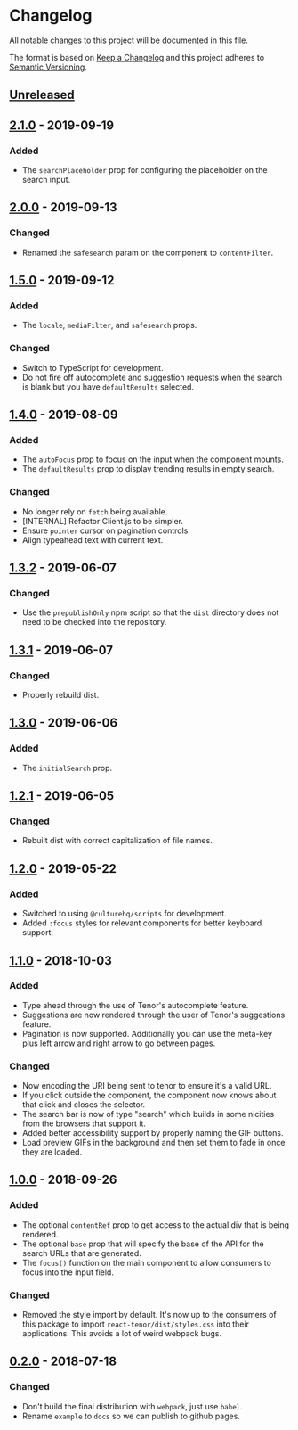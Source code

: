 # Changelog

All notable changes to this project will be documented in this file.

The format is based on [Keep a Changelog](http://keepachangelog.com/en/1.0.0/) and this project adheres to [Semantic Versioning](http://semver.org/spec/v2.0.0.html).

## [Unreleased]

## [2.1.0] - 2019-09-19

### Added

- The `searchPlaceholder` prop for configuring the placeholder on the search input.

## [2.0.0] - 2019-09-13

### Changed

- Renamed the `safesearch` param on the component to `contentFilter`.

## [1.5.0] - 2019-09-12

### Added

- The `locale`, `mediaFilter`, and `safesearch` props.

### Changed

- Switch to TypeScript for development.
- Do not fire off autocomplete and suggestion requests when the search is blank but you have `defaultResults` selected.

## [1.4.0] - 2019-08-09

### Added

- The `autoFocus` prop to focus on the input when the component mounts.
- The `defaultResults` prop to display trending results in empty search.

### Changed

- No longer rely on `fetch` being available.
- [INTERNAL] Refactor Client.js to be simpler.
- Ensure `pointer` cursor on pagination controls.
- Align typeahead text with current text.

## [1.3.2] - 2019-06-07

### Changed

- Use the `prepublishOnly` npm script so that the `dist` directory does not need to be checked into the repository.

## [1.3.1] - 2019-06-07

### Changed

- Properly rebuild dist.

## [1.3.0] - 2019-06-06

### Added

- The `initialSearch` prop.

## [1.2.1] - 2019-06-05

### Changed

- Rebuilt dist with correct capitalization of file names.

## [1.2.0] - 2019-05-22

### Added

- Switched to using `@culturehq/scripts` for development.
- Added `:focus` styles for relevant components for better keyboard support.

## [1.1.0] - 2018-10-03

### Added

- Type ahead through the use of Tenor's autocomplete feature.
- Suggestions are now rendered through the user of Tenor's suggestions feature.
- Pagination is now supported. Additionally you can use the meta-key plus left arrow and right arrow to go between pages.

### Changed

- Now encoding the URI being sent to tenor to ensure it's a valid URL.
- If you click outside the component, the component now knows about that click and closes the selector.
- The search bar is now of type "search" which builds in some nicities from the browsers that support it.
- Added better accessibility support by properly naming the GIF buttons.
- Load preview GIFs in the background and then set them to fade in once they are loaded.

## [1.0.0] - 2018-09-26

### Added

- The optional `contentRef` prop to get access to the actual div that is being rendered.
- The optional `base` prop that will specify the base of the API for the search URLs that are generated.
- The `focus()` function on the main component to allow consumers to focus into the input field.

### Changed

- Removed the style import by default. It's now up to the consumers of this package to import `react-tenor/dist/styles.css` into their applications. This avoids a lot of weird webpack bugs.

## [0.2.0] - 2018-07-18

### Changed

- Don't build the final distribution with `webpack`, just use `babel`.
- Rename `example` to `docs` so we can publish to github pages.

[unreleased]: https://github.com/CultureHQ/react-tenor/compare/v2.1.0...HEAD
[2.1.0]: https://github.com/CultureHQ/react-tenor/compare/v2.0.0...v2.1.0
[2.0.0]: https://github.com/CultureHQ/react-tenor/compare/v1.5.0...v2.0.0
[1.5.0]: https://github.com/CultureHQ/react-tenor/compare/v1.4.0...v1.5.0
[1.4.0]: https://github.com/CultureHQ/react-tenor/compare/v1.3.2...v1.4.0
[1.3.2]: https://github.com/CultureHQ/react-tenor/compare/v1.3.1...v1.3.2
[1.3.1]: https://github.com/CultureHQ/react-tenor/compare/v1.3.0...v1.3.1
[1.3.0]: https://github.com/CultureHQ/react-tenor/compare/v1.2.1...v1.3.0
[1.2.1]: https://github.com/CultureHQ/react-tenor/compare/v1.2.0...v1.2.1
[1.2.0]: https://github.com/CultureHQ/react-tenor/compare/v1.1.0...v1.2.0
[1.1.0]: https://github.com/CultureHQ/react-tenor/compare/v1.0.0...v1.1.0
[1.0.0]: https://github.com/CultureHQ/react-tenor/compare/v0.2.0...v1.0.0
[0.2.0]: https://github.com/CultureHQ/react-tenor/compare/2d68b4...v0.2.0
